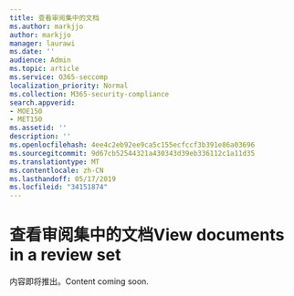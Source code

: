 ```yaml
---
title: 查看审阅集中的文档
ms.author: markjjo
author: markjjo
manager: laurawi
ms.date: ''
audience: Admin
ms.topic: article
ms.service: O365-seccomp
localization_priority: Normal
ms.collection: M365-security-compliance
search.appverid:
- MOE150
- MET150
ms.assetid: ''
description: ''
ms.openlocfilehash: 4ee4c2eb92ee9ca5c155ecfccf3b391e86a03696
ms.sourcegitcommit: 9d67cb52544321a430343d39eb336112c1a11d35
ms.translationtype: MT
ms.contentlocale: zh-CN
ms.lasthandoff: 05/17/2019
ms.locfileid: "34151874"
---
```

# <a name="view-documents-in-a-review-set"></a><span data-ttu-id="342f2-102">查看审阅集中的文档</span><span class="sxs-lookup"><span data-stu-id="342f2-102">View documents in a review set</span></span>

<span data-ttu-id="342f2-103">内容即将推出。</span><span class="sxs-lookup"><span data-stu-id="342f2-103">Content coming soon.</span></span>